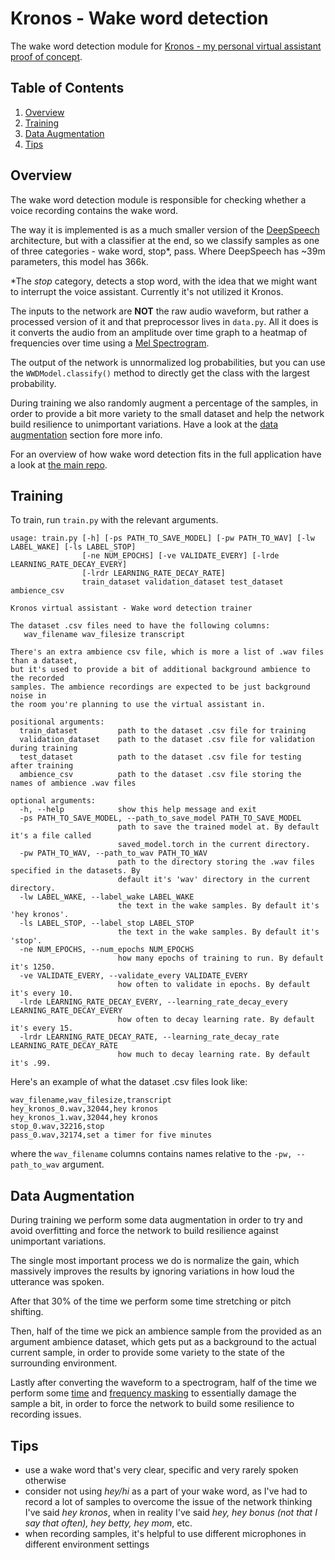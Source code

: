 # Kronos - Wake word detection
The wake word detection module for [Kronos - my personal virtual assistant proof of concept](https://github.com/vshotarov/Kronos).

## Table of Contents
<ol>
<li><a href="#overview">Overview</a></li>
<li><a href="#training">Training</a></li>
<li><a href="#data-augmentation">Data Augmentation</a></li>
<li><a href="#tips">Tips</a></li>
</ol>

## Overview
The wake word detection module is responsible for checking whether a voice recording contains the wake word.

The way it is implemented is as a much smaller version of the [DeepSpeech](https://arxiv.org/pdf/1512.02595.pdf) architecture, but with a classifier at the end, so we classify samples as one of three categories - wake word, stop\*, pass. Where DeepSpeech has ~39m parameters, this model has 366k.

\*The *stop* category, detects a stop word, with the idea that we might want to interrupt the voice assistant. Currently it's not utilized it Kronos.

The inputs to the network are **NOT** the raw audio waveform, but rather a processed version of it and that preprocessor lives in `data.py`. All it does is it converts the audio from an amplitude over time graph to a heatmap of frequencies over time using a [Mel Spectrogram](https://pytorch.org/audio/stable/transforms.html#torchaudio.transforms.MelSpectrogram). 

The output of the network is unnormalized log probabilities, but you can use the `WWDModel.classify()` method to directly get the class with the largest probability.

During training we also randomly augment a percentage of the samples, in order to provide a bit more variety to the small dataset and help the network build resilience to unimportant variations. Have a look at the [data augmentation](#data-augmentation) section fore more info.

For an overview of how wake word detection fits in the full application have a look at [the main repo](https://github.com/vshotarov/Kronos#overview).

## Training
To train, run `train.py` with the relevant arguments.

```
usage: train.py [-h] [-ps PATH_TO_SAVE_MODEL] [-pw PATH_TO_WAV] [-lw LABEL_WAKE] [-ls LABEL_STOP]
                [-ne NUM_EPOCHS] [-ve VALIDATE_EVERY] [-lrde LEARNING_RATE_DECAY_EVERY]
                [-lrdr LEARNING_RATE_DECAY_RATE]
                train_dataset validation_dataset test_dataset ambience_csv

Kronos virtual assistant - Wake word detection trainer

The dataset .csv files need to have the following columns:
   wav_filename wav_filesize transcript

There's an extra ambience csv file, which is more a list of .wav files than a dataset,
but it's used to provide a bit of additional background ambience to the recorded
samples. The ambience recordings are expected to be just background noise in
the room you're planning to use the virtual assistant in.

positional arguments:
  train_dataset         path to the dataset .csv file for training
  validation_dataset    path to the dataset .csv file for validation during training
  test_dataset          path to the dataset .csv file for testing after training
  ambience_csv          path to the dataset .csv file storing the names of ambience .wav files

optional arguments:
  -h, --help            show this help message and exit
  -ps PATH_TO_SAVE_MODEL, --path_to_save_model PATH_TO_SAVE_MODEL
                        path to save the trained model at. By default it's a file called
                        saved_model.torch in the current directory.
  -pw PATH_TO_WAV, --path_to_wav PATH_TO_WAV
                        path to the directory storing the .wav files specified in the datasets. By
                        default it's 'wav' directory in the current directory.
  -lw LABEL_WAKE, --label_wake LABEL_WAKE
                        the text in the wake samples. By default it's 'hey kronos'.
  -ls LABEL_STOP, --label_stop LABEL_STOP
                        the text in the wake samples. By default it's 'stop'.
  -ne NUM_EPOCHS, --num_epochs NUM_EPOCHS
                        how many epochs of training to run. By default it's 1250.
  -ve VALIDATE_EVERY, --validate_every VALIDATE_EVERY
                        how often to validate in epochs. By default it's every 10.
  -lrde LEARNING_RATE_DECAY_EVERY, --learning_rate_decay_every LEARNING_RATE_DECAY_EVERY
                        how often to decay learning rate. By default it's every 15.
  -lrdr LEARNING_RATE_DECAY_RATE, --learning_rate_decay_rate LEARNING_RATE_DECAY_RATE
                        how much to decay learning rate. By default it's .99.
```

Here's an example of what the dataset .csv files look like:

```
wav_filename,wav_filesize,transcript
hey_kronos_0.wav,32044,hey kronos
hey_kronos_1.wav,32044,hey kronos
stop_0.wav,32216,stop
pass_0.wav,32174,set a timer for five minutes
```

where the `wav_filename` columns contains names relative to the `-pw, --path_to_wav` argument.

## Data Augmentation
During training we perform some data augmentation in order to try and avoid overfitting and force the network to build resilience against unimportant variations.

The single most important process we do is normalize the gain, which massively improves the results by ignoring variations in how loud the utterance was spoken.

After that 30% of the time we perform some time stretching or pitch shifting.

Then, half of the time we pick an ambience sample from the provided as an argument ambience dataset, which gets put as a background to the actual current sample, in order to provide some variety to the state of the surrounding environment.

Lastly after converting the waveform to a spectrogram, half of the time we perform some [time](https://pytorch.org/audio/stable/transforms.html#torchaudio.transforms.TimeMasking) and [frequency masking](https://pytorch.org/audio/stable/transforms.html#torchaudio.transforms.FrequencyMasking) to essentially damage the sample a bit, in order to force the network to build some resilience to recording issues.

## Tips
- use a wake word that's very clear, specific and very rarely spoken otherwise
- consider not using *hey/hi* as a part of your wake word, as I've had to record a lot of samples to overcome the issue of the network thinking I've said *hey kronos*, when in reality I've said *hey, hey bonus (not that I say that often), hey betty, hey mom*, etc.
- when recording samples, it's helpful to use different microphones in different environment settings
